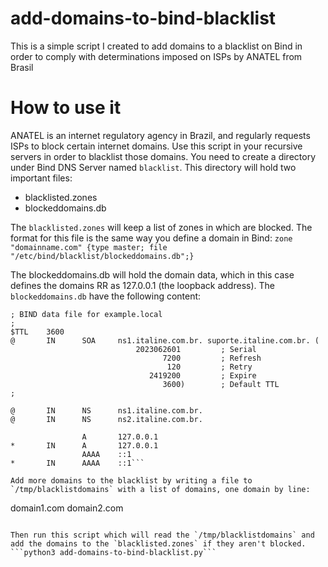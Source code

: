 # add-domains-to-bind-blacklist
This is a simple script I created to add domains to a blacklist on Bind in order to comply with determinations imposed on ISPs by ANATEL from Brasil

# How to use it
ANATEL is an internet regulatory agency in Brazil, and regularly requests ISPs to block certain internet domains. Use this script in your recursive servers in order to blacklist those domains.
You need to create a directory under Bind DNS Server named `blacklist`. This directory will hold two important files:
 - blacklisted.zones
 - blockeddomains.db

The `blacklisted.zones` will keep a list of zones in which are blocked. The format for this file is the same way you define a domain in Bind:
```zone "domainname.com" {type master; file "/etc/bind/blacklist/blockeddomains.db";}```

The blockeddomains.db will hold the domain data, which in this case defines the domains RR as 127.0.0.1 (the loopback address). The `blockeddomains.db` have the following content:
```;
; BIND data file for example.local
;
$TTL    3600
@       IN      SOA     ns1.italine.com.br. suporte.italine.com.br. (
                            2023062601         ; Serial
                                  7200         ; Refresh
                                   120         ; Retry
                               2419200         ; Expire
                                  3600)        ; Default TTL
;

@       IN      NS      ns1.italine.com.br.
@       IN      NS      ns2.italine.com.br.

                A       127.0.0.1
*       IN      A       127.0.0.1
                AAAA    ::1
*       IN      AAAA    ::1```

Add more domains to the blacklist by writing a file to `/tmp/blacklistdomains` with a list of domains, one domain by line:
```
domain1.com
domain2.com
```

Then run this script which will read the `/tmp/blacklistdomains` and add the domains to the `blacklisted.zones` if they aren't blocked.
```python3 add-domains-to-bind-blacklist.py```